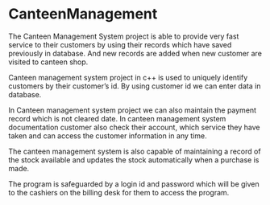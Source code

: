 # CanteenManagement

The Canteen Management System project is able to provide very fast
service to their customers by using their records which have
saved previously in database. And new records are added when
new customer are visited to canteen shop.

Canteen management system project in c++ is used to uniquely
identify customers by their customer’s id. By using customer id
we can enter data in database.

In Canteen management system project we can also maintain the
payment record which is not cleared date. In canteen
management system documentation customer also check their
account, which service they have taken and can access the
customer information in any time.

The canteen management system is also capable of maintaining a
record of the stock available and updates the stock automatically
when a purchase is made.

The program is safeguarded by a login id and password which will
be given to the cashiers on the billing desk for them to access the
program. 
